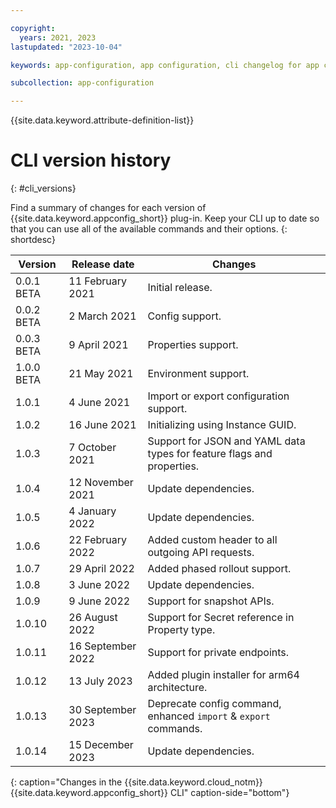 ```yaml
---

copyright:
  years: 2021, 2023
lastupdated: "2023-10-04"

keywords: app-configuration, app configuration, cli changelog for app configuration, cli version for app configuration, changelog for cli in app configuration, cli history for app configuration

subcollection: app-configuration

---
```


{{site.data.keyword.attribute-definition-list}}

# CLI version history
{: #cli_versions}

Find a summary of changes for each version of {{site.data.keyword.appconfig_short}} plug-in. Keep your CLI up to date so that you can use all of the available commands and their options.
{: shortdesc}

| Version    | Release date      | Changes                                                                |
| ---------- | ----------------- | ---------------------------------------------------------------------- |
| 0.0.1 BETA | 11 February 2021  | Initial release.                                                       |
| 0.0.2 BETA | 2 March 2021      | Config support.                                                        |
| 0.0.3 BETA | 9 April 2021      | Properties support.                                                    |
| 1.0.0 BETA | 21 May 2021       | Environment support.                                                   |
| 1.0.1      | 4 June 2021       | Import or export configuration support.                                |
| 1.0.2      | 16 June 2021      | Initializing using Instance GUID.                                      |
| 1.0.3      | 7 October 2021    | Support for JSON and YAML data types for feature flags and properties. |
| 1.0.4      | 12 November 2021  | Update dependencies.                                                   |
| 1.0.5      | 4 January 2022    | Update dependencies.                                                   |
| 1.0.6      | 22 February 2022  | Added custom header to all outgoing API requests.                      |
| 1.0.7      | 29 April 2022     | Added phased rollout support.                                          |
| 1.0.8      | 3 June 2022       | Update dependencies.                                                   |
| 1.0.9      | 9 June 2022       | Support for snapshot APIs.                                             |
| 1.0.10     | 26 August 2022    | Support for Secret reference in Property type.                         |
| 1.0.11     | 16 September 2022 | Support for private endpoints.                                         |
| 1.0.12     | 13 July 2023      | Added plugin installer for arm64 architecture.                         |
| 1.0.13     | 30 September 2023 | Deprecate config command, enhanced `import` & `export` commands.       |
| 1.0.14     | 15 December 2023  | Update dependencies.                                                   |
{: caption="Changes in the {{site.data.keyword.cloud_notm}} {{site.data.keyword.appconfig_short}} CLI" caption-side="bottom"}
